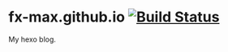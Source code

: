 # fx-max.github.io [![Build Status](https://api.travis-ci.org/FX-Max/fx-max.github.io.svg?branch=develop)](https://travis-ci.org/FX-Max/fx-max.github.io)
My hexo blog.


